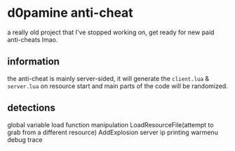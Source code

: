 # d0pamine anti-cheat
a really old project that I've stopped working on, get ready for new paid anti-cheats lmao.

## information
the anti-cheat is mainly server-sided, it will generate the `client.lua` & `server.lua` on resource start and main parts of the code will be randomized.

## detections
global variable
load function manipulation
LoadResourceFile(attempt to grab from a different resource)
AddExplosion
server ip printing
warmenu debug trace
